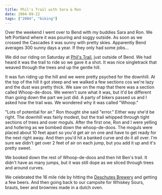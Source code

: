 ```yaml
---
title: Phil's Trail with Sara & Ron
date: 2004-09-22
tags: ["2004", "biking"]
---
```


Over the weekend I went over to Bend with my buddies Sara and Ron.  We left Portland where it was pouring and soggy outside.  As soon as we crossed the Cascades it was sunny with pretty skies.  Apparently Bend averages 300 sunny days a year.  If they only had some jobs...

We did our riding on Saturday at <a href="http://www.traditionalmountaineering.org/Maps_PhilsTrail.htm">Phil's Trail</a>, just outside of Bend.  We had heard it was the trail to ride so we gave it a shot.  It was nice singletrack that weaved through the trees and up the gentle hill.

It was fun riding up the hill and we were pretty psyched for the downhill.  At the top of the hill it got steep and we walked a few sections cos we're lazy and the dust was pretty thick.
We saw on the map that there was a section called Whoop-de-doos.  We weren't sure what it was, but it'd be different than going down the part we just did.  A party of bikers passed us and I asked how the trail was.  We wondered why it was called "Whoop."

"Lots of potential for air."  Ron thought she said "error."  Either way she'd be right.  The downhill was fairly modest, but the trail whipped through tight sections of trees and over moguls.  After the first one, Ron and I were yelling and hollering as we bombed down the whoop-de-doos.  The moguls were placed about 10 feet apart so you'd get air on one and have to get ready for the next right away.  And then you'd hit a banked curve and do it all over.  I'm sure we didn't get over 2 feet of air on each jump, but you add it up and it's pretty sweet.

We booked down the rest of Whoop-de-doos and then hit Ben's trail.  It didn't have as many jumps, but it was still dope as we sliced through trees and around curves.

We celebrated the 16 mile ride by hitting the <a href="http://www.deschutesbrewery.com/">Deschutes Brewery</a> and getting a few beers.  And then going back to our campsite for Whiskey Sours, brauts, beer and brownies made in a dutch oven.
